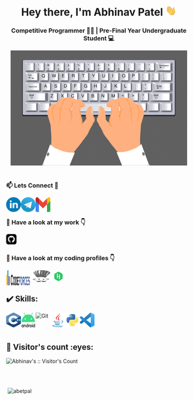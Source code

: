 <!-- ### Hi there 👋 -->
<h1 align="center">Hey there, I'm Abhinav Patel <img src="./gif/Hi.gif" width="30px"></h1>
<h3 align="center">Competitive Programmer 👨‍💻 | Pre-Final Year Undergraduate Student 💻</h3>
<div align="center"><img src = "./gif/keyboard.gif" style="max-width:100%;" /></div>
<br/>
<h3>📫 Lets Connect 🤝</h3>
<a href="https://www.linkedin.com/in/nobrakebicycle" target="_blank">
  <img align="left" alt="Linkdein" height="40" width="40" src="./svgs/linkedin.svg" />
</a>
<a href="https://t.me/nobrakebicycle" target="_blank">
  <img align="left" alt="Telegram"height="40" width="40" src="./svgs/Telegram_logo.svg" />
</a>
<a href="mailto:patelabhinav61@gmail.com" target="_blank"> 
    <img align="left" alt="Gmail" height="40" width="40" src="./svgs/gmail.svg" />
</a>
<br/>
<br/>

<h3>🔭 Have a look at my work 👇</h3>
<a href="https://github.com/abetpal" target="_blank">
  <img alt="Github" width="28px" src="./svgs/github_white.svg" />
</a>
<br/>

<h3>🌱 Have a look at my coding profiles 👇</h3>
<a href="https://codeforces.com/profile/nobrakebicycle" target="_blank">
	<img align="left" alt="Codeforces" width="64px" height="42px" src="./svgs/codeforces.svg" />
</a>
<a href="https://www.codechef.com/users/nobrakebicycle" target="_blank">
	<img align="left" alt="Codechef" width="64px" height="32px" src="./svgs/codechef.svg" />
</a>
<a href="https://www.hackerrank.com/nobrakebicycle" target="_blank">
  <img align="left" alt="Hackerrank" width="32px" src="./svgs/hackerrank.svg" />
</a>
<br/>
<br/>

<h2> ✔️ Skills: </h2>
<img align="left" alt="C++" width="40" height="40" src="./svgs/c.svg" />
<img align="left" alt="Android" width="40px" height="40" src="./svgs/android_studio.svg" />
<img align="left" alt="Git" src="https://www.vectorlogo.zone/logos/git-scm/git-scm-icon.svg" alt="git" width="40" height="40"/>
<img align="left" alt="Java" src="https://raw.githubusercontent.com/devicons/devicon/master/icons/java/java-original.svg" alt="java" width="40" height="40"/>
<img align="left" alt="Python"src="https://raw.githubusercontent.com/devicons/devicon/master/icons/python/python-original.svg" alt="python" width="40" height="40"/>

<img align="left" alt="VS Code" width="40" height="40" src="./svgs/vs.svg" />

<br/>
<br/>
<br/>

<h2>👯 Visitor's count :eyes:</h2>

<p><img src="https://profile-counter.glitch.me/{abetpal}/count.svg" alt="Abhinav's :: Visitor's Count" /></p>

<br/>
<br/>

<p>&nbsp;<img align="center" src="https://github-stats-alpha.vercel.app/api/?username=abetpal" alt="abetpal" /></p>

<!--
This is a ✨ _special_ ✨ repository because its `README.md` (this file) appears on your GitHub profile.

Here are some ideas to get you started:

- 🔭 I’m currently working on ...
- 🌱 I’m currently learning ...
- 👯 I’m looking to collaborate on ...
- 🤔 I’m looking for help with ...
- 💬 Ask me about ...
- 📫 How to reach me: ...
- 😄 Pronouns: ...
- ⚡ Fun fact: ...
-->
